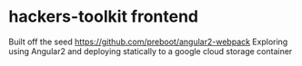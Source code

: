 # hackers-toolkit frontend
Built off the seed https://github.com/preboot/angular2-webpack
Exploring using Angular2 and deploying statically to a google cloud storage container